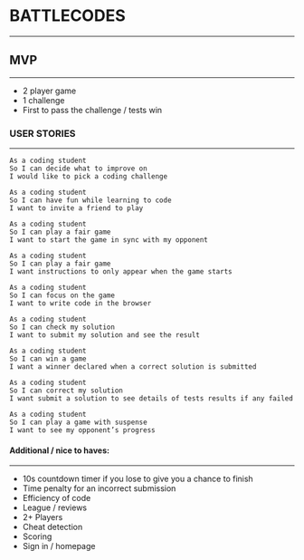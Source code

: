 # BATTLECODES
---

## MVP
---

- 2 player game
- 1 challenge
- First to pass the challenge / tests win


### USER STORIES
---

```
As a coding student
So I can decide what to improve on
I would like to pick a coding challenge
```
```
As a coding student
So I can have fun while learning to code
I want to invite a friend to play
```
```
As a coding student
So I can play a fair game
I want to start the game in sync with my opponent
```
```
As a coding student
So I can play a fair game
I want instructions to only appear when the game starts
```
```
As a coding student
So I can focus on the game
I want to write code in the browser
```
```
As a coding student
So I can check my solution
I want to submit my solution and see the result
```
```
As a coding student
So I can win a game
I want a winner declared when a correct solution is submitted
```
```
As a coding student
So I can correct my solution
I want submit a solution to see details of tests results if any failed
```
```
As a coding student
So I can play a game with suspense
I want to see my opponent’s progress
```

#### Additional / nice to haves:
---

+ 10s countdown timer if you lose to give you a chance to finish
+ Time penalty for an incorrect submission
+ Efficiency of code
+ League / reviews
+ 2+ Players
+ Cheat detection
+ Scoring
+ Sign in / homepage
